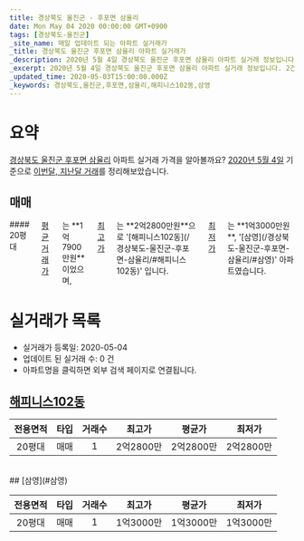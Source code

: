 ```yaml
---
title: 경상북도 울진군 - 후포면 삼율리
date: Mon May 04 2020 00:00:00 GMT+0900
tags: [경상북도-울진군]
_site_name: 매일 업데이트 되는 아파트 실거래가
_title: 경상북도 울진군 후포면 삼율리 아파트 실거래가
_description: 2020년 5월 4일 경상북도 울진군 후포면 삼율리 아파트 실거래 정보입니다. 2건 아파트 정보가 있습니다.
_excerpt: 2020년 5월 4일 경상북도 울진군 후포면 삼율리 아파트 실거래 정보입니다. 2건 아파트 정보가 있습니다.
_updated_time: 2020-05-03T15:00:00.000Z
_keywords: 경상북도,울진군,후포면,삼율리,해피니스102동,삼영
---
```





# 요약
<ins>경상북도 울진군 후포면 삼율리</ins> 아파트 실거래 가격을 알아볼까요? <ins>2020년 5월 4일</ins> 기준으로 <ins>이번달, 지난달 거래</ins>를 정리해보았습니다.

## 매매
<div class="container">
<div class="twelve columns" markdown="1">
#### 20평대
<ins>평균 거래가</ins>는 **1억7900만원**이었으며, <ins>최고가</ins>는 **2억2800만원**으로 '[해피니스102동](/경상북도-울진군-후포면-삼율리/#해피니스102동)' 입니다. <ins>최저가</ins>는 **1억3000만원**, '[삼영](/경상북도-울진군-후포면-삼율리/#삼영)' 아파트였습니다.
</div>
</div>



# 실거래가 목록
- 실거래가 등록일: 2020-05-04
- 업데이트 된 실거래 수: 0 건
- 아파트명을 클릭하면 외부 검색 페이지로 연결됩니다.

## [해피니스102동](#해피니스102동)

|전용면적|타입|거래수|최고가|평균가|최저가|
|:---:|:---:|:---:|:---:|:---:|:---:|
|20평대|<span class="deal-type-1">매매</span>|1|2억2800만|2억2800만|2억2800만|

<br/>
## [삼영](#삼영)

|전용면적|타입|거래수|최고가|평균가|최저가|
|:---:|:---:|:---:|:---:|:---:|:---:|
|20평대|<span class="deal-type-1">매매</span>|1|1억3000만|1억3000만|1억3000만|

<br/>



